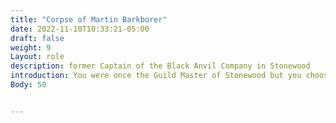 ```yaml
---
title: "Corpse of Martin Barkborer"
date: 2022-11-10T10:33:21-05:00
draft: false
weight: 9
Layout: role
description: former Captain of the Black Anvil Company in Stonewood
introduction: You were once the Guild Master of Stonewood but you choose your words poorly and were cut down for your defiance to the Blood Fist.
Body: 50


---
```


